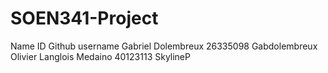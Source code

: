 # SOEN341-Project

Name                                   ID                        Github username
Gabriel Dolembreux                     26335098                  Gabdolembreux
Olivier Langlois Medaino               40123113                  SkylineP
